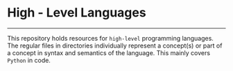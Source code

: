 # High - Level Languages
---

This repository holds resources for `high-level` programming languages.
The regular files in directories individually represent a concept(s) or part of a concept in syntax and semantics of the language. This mainly covers `Python` in code.
